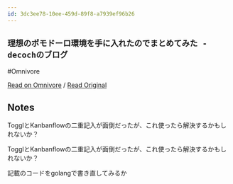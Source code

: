 ```yaml
---
id: 3dc3ee78-10ee-459d-89f8-a7939ef96b26
---
```


## `理想のポモドーロ環境を手に入れたのでまとめてみた - decochのブログ`
#Omnivore

[Read on Omnivore](https://omnivore.app/me/decoch-18f0e03b66b) / [Read Original](https://decoch.hatenablog.com/entry/2020/06/29/235605)

## Notes

TogglとKanbanflowの二重記入が面倒だったが、これ使ったら解決するかもしれないか？


TogglとKanbanflowの二重記入が面倒だったが、これ使ったら解決するかもしれないか？

記載のコードをgolangで書き直してみるか

